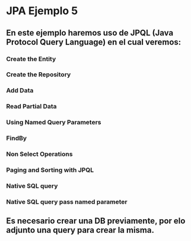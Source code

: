 # JPA Ejemplo 5

## En este ejemplo haremos uso de JPQL (Java Protocol Query Language) en el cual veremos:
### Create the Entity
### Create the Repository
### Add Data
### Read Partial Data
### Using Named Query Parameters
### FindBy
### Non Select Operations
### Paging and Sorting with JPQL
### Native SQL query
### Native SQL query pass named parameter

## Es necesario crear una DB previamente, por elo adjunto una query para crear la misma. 